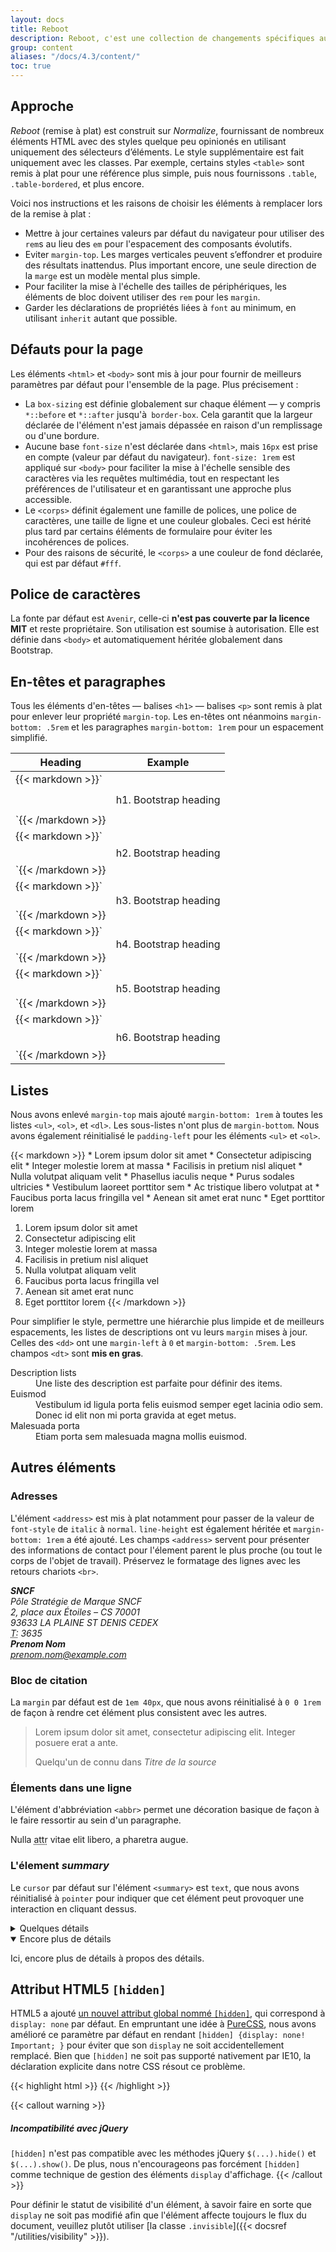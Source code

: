```yaml
---
layout: docs
title: Reboot
description: Reboot, c'est une collection de changements spécifiques aux éléments CSS dans un seul fichier, ce qui permet à Bootstrap de fournir une base de travail simple, élégante et consistente.
group: content
aliases: "/docs/4.3/content/"
toc: true
---
```


## Approche

_Reboot_ (remise à plat) est construit sur _Normalize_, fournissant de nombreux éléments HTML avec des styles quelque peu opinionés en utilisant uniquement des sélecteurs d’éléments. Le style supplémentaire est fait uniquement avec les classes. Par exemple, certains styles `<table>` sont remis à plat pour une référence plus simple, puis nous fournissons `.table`, `.table-bordered`, et plus encore.

Voici nos instructions et les raisons de choisir les éléments à remplacer lors de la remise à plat :

- Mettre à jour certaines valeurs par défaut du navigateur pour utiliser des `rem`s au lieu des `em` pour l'espacement des composants évolutifs.
- Eviter `margin-top`. Les marges verticales peuvent s’effondrer et produire des résultats inattendus. Plus important encore, une seule direction de la `marge` est un modèle mental plus simple.
- Pour faciliter la mise à l'échelle des tailles de périphériques, les éléments de bloc doivent utiliser des `rem` pour les `margin`.
- Garder les déclarations de propriétés liées à `font` au minimum, en utilisant `inherit` autant que possible.

## Défauts pour la page

Les éléments `<html>` et `<body>` sont mis à jour pour fournir de meilleurs paramètres par défaut pour l'ensemble de la page. Plus précisement :

- La `box-sizing` est définie globalement sur chaque élément — y compris `*::before` et `*::after` jusqu'à` border-box`. Cela garantit que la largeur déclarée de l'élément n'est jamais dépassée en raison d'un remplissage ou d'une bordure.
- Aucune base `font-size` n'est déclarée dans `<html>`, mais `16px` est prise en compte (valeur par défaut du navigateur). `font-size: 1rem` est appliqué sur `<body>` pour faciliter la mise à l'échelle sensible des caractères via les requêtes multimédia, tout en respectant les préférences de l'utilisateur et en garantissant une approche plus accessible.
- Le `<corps>` définit également une famille de polices, une police de caractères, une taille de ligne et une couleur globales. Ceci est hérité plus tard par certains éléments de formulaire pour éviter les incohérences de polices.
- Pour des raisons de sécurité, le `<corps>` a une couleur de fond déclarée, qui est par défaut `#fff`.

## Police de caractères

La fonte par défaut est `Avenir`, celle-ci **n'est pas couverte par la licence MIT** et reste propriétaire. Son utilisation est soumise à autorisation.
Elle est définie dans `<body>` et automatiquement héritée globalement dans Bootstrap.

## En-têtes et paragraphes

Tous les éléments d'en-têtes — balises `<h1>` — balises `<p>` sont remis à plat pour enlever leur propriété `margin-top`. Les en-têtes ont néanmoins `margin-bottom: .5rem` et les paragraphes `margin-bottom: 1rem` pour un espacement simplifié.

<table class="table">
  <thead>
    <tr>
      <th>Heading</th>
      <th>Example</th>
    </tr>
  </thead>
  <tbody>
    <tr>
      <td>
        {{< markdown >}}`<h1></h1>`{{< /markdown >}}
      </td>
      <td><span class="h1">h1. Bootstrap heading</span></td>
    </tr>
    <tr>
      <td>
        {{< markdown >}}`<h2></h2>`{{< /markdown >}}
      </td>
      <td><span class="h2">h2. Bootstrap heading</span></td>
    </tr>
    <tr>
      <td>
        {{< markdown >}}`<h3></h3>`{{< /markdown >}}
      </td>
      <td><span class="h3">h3. Bootstrap heading</span></td>
    </tr>
    <tr>
      <td>
        {{< markdown >}}`<h4></h4>`{{< /markdown >}}
      </td>
      <td><span class="h4">h4. Bootstrap heading</span></td>
    </tr>
    <tr>
      <td>
        {{< markdown >}}`<h5></h5>`{{< /markdown >}}
      </td>
      <td><span class="h5">h5. Bootstrap heading</span></td>
    </tr>
    <tr>
      <td>
        {{< markdown >}}`<h6></h6>`{{< /markdown >}}
      </td>
      <td><span class="h6">h6. Bootstrap heading</span></td>
    </tr>
  </tbody>
</table>

## Listes

Nous avons enlevé `margin-top` mais ajouté `margin-bottom: 1rem` à toutes les listes `<ul>`, `<ol>`, et `<dl>`. Les sous-listes n'ont plus de `margin-bottom`. Nous avons également réinitialisé le `padding-left` pour les éléments `<ul>` et `<ol>`.

<div class="bd-example">
{{< markdown >}}
* Lorem ipsum dolor sit amet
* Consectetur adipiscing elit
* Integer molestie lorem at massa
* Facilisis in pretium nisl aliquet
* Nulla volutpat aliquam velit
  * Phasellus iaculis neque
  * Purus sodales ultricies
  * Vestibulum laoreet porttitor sem
  * Ac tristique libero volutpat at
* Faucibus porta lacus fringilla vel
* Aenean sit amet erat nunc
* Eget porttitor lorem

1. Lorem ipsum dolor sit amet
2. Consectetur adipiscing elit
3. Integer molestie lorem at massa
4. Facilisis in pretium nisl aliquet
5. Nulla volutpat aliquam velit
6. Faucibus porta lacus fringilla vel
7. Aenean sit amet erat nunc
8. Eget porttitor lorem
{{< /markdown >}}
</div>

Pour simplifier le style, permettre une hiérarchie plus limpide et de meilleurs espacements, les listes de descriptions ont vu leurs `margin` mises à jour.
Celles des `<dd>` ont une `margin-left` à `0` et `margin-bottom: .5rem`. Les champos `<dt>` sont **mis en gras**.

<div class="bd-example">
  <dl>
    <dt>Description lists</dt>
    <dd>Une liste des description est parfaite pour définir des items.</dd>
    <dt>Euismod</dt>
    <dd>Vestibulum id ligula porta felis euismod semper eget lacinia odio sem.</dd>
    <dd>Donec id elit non mi porta gravida at eget metus.</dd>
    <dt>Malesuada porta</dt>
    <dd>Etiam porta sem malesuada magna mollis euismod.</dd>
  </dl>
</div>

## Autres éléments

### Adresses

L'élément `<address>` est mis à plat notamment pour passer de la valeur de `font-style` de `italic` à `normal`. `line-height` est également héritée et  `margin-bottom: 1rem` a été ajouté. Les champs `<address>` servent pour présenter des informations de contact pour l'élement parent le plus proche (ou tout le corps de l'objet de travail). Préservez le formatage des lignes avec les retours chariots `<br>`.

<div class="bd-example">
  <address>
    <strong>SNCF</strong><br>
    Pôle Stratégie de Marque SNCF<br>
    2, place aux Étoiles – CS 70001<br>
    93633 LA PLAINE ST DENIS CEDEX<br>
    <abbr title="Téléphone">T:</abbr> 3635
  </address>

  <address>
    <strong>Prenom Nom</strong><br>
    <a href="mailto:prenom.nom@example.com">prenom.nom@example.com</a>
  </address>
</div>

### Bloc de citation

La `margin` par défaut est de `1em 40px`, que nous avons réinitialisé à `0 0 1rem` de façon à rendre cet élément plus consistent avec les autres.

<div class="bd-example">
  <blockquote class="blockquote">
    <p>Lorem ipsum dolor sit amet, consectetur adipiscing elit. Integer posuere erat a ante.</p>
    <footer>Quelqu'un de connu dans <cite title="Source Title">Titre de la source</cite></footer>
  </blockquote>
</div>

### Élements dans une ligne

L'élément d'abbréviation `<abbr>` permet une décoration basique de façon à le faire ressortir au sein d'un paragraphe.

<div class="bd-example">
  Nulla <abbr title="attribut">attr</abbr> vitae elit libero, a pharetra augue.
</div>

### L'élement _summary_

Le `cursor` par défaut sur l'élément `<summary>` est `text`, que nous avons réinitialisé à `pointer` pour indiquer que cet élément peut provoquer une interaction en cliquant dessus.

<div class="bd-example">
  <details>
    <summary>Quelques détails</summary>
    <p>Plus d'infos sur les détails.</p>
  </details>

  <details open>
    <summary>Encore plus de détails</summary>
    <p>Ici, encore plus de détails à propos des détails.</p>
  </details>
</div>

## Attribut HTML5 `[hidden]`

HTML5 a ajouté [un nouvel attribut global nommé `[hidden]`](https://developer.mozilla.org/en-US/docs/Web/HTML/Global_attributes/hidden), qui correspond à `display: none` par défaut. En empruntant une idée à [PureCSS](https://purecss.io/), nous avons amélioré ce paramètre par défaut en rendant `[hidden] {display: none! Important; }` pour éviter que son `display` ne soit accidentellement remplacé. Bien que `[hidden]` ne soit pas supporté nativement par IE10, la déclaration explicite dans notre CSS résout ce problème.

{{< highlight html >}}
<input type="text" hidden>
{{< /highlight >}}

{{< callout warning >}}
##### Incompatibilité avec jQuery

`[hidden]` n'est pas compatible avec les méthodes jQuery `$(...).hide()` et `$(...).show()`. De plus, nous n'encourageons pas forcément `[hidden]` comme technique de gestion des éléments `display` d'affichage.
{{< /callout >}}

Pour définir le statut de visibilité d'un élément, à savoir faire en sorte que `display` ne soit pas modifié afin que l'élément affecte toujours le flux du document, veuillez plutôt utiliser [la classe `.invisible`]({{< docsref "/utilities/visibility" >}}).
